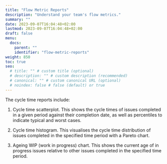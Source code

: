 ```yaml
---
title: "Flow Metric Reports"
description: "Understand your team's flow metrics."
summary: ""
date: 2023-09-07T16:04:48+02:00
lastmod: 2023-09-07T16:04:48+02:00
draft: false
menu:
  docs:
    parent: ""
    identifier: "flow-metric-reports"
weight: 850
toc: true
seo:
  # title: "" # custom title (optional)
  # description: "" # custom description (recommended)
  # canonical: "" # custom canonical URL (optional)
  # noindex: false # false (default) or true
---
```


The cycle time reports include:

1. Cycle time scatterplot. This shows the cycle times of issues completed in a given period against their completion date, as well as percentiles to indicate typical and worst cases.

2. Cycle time histogram. This visualises the cycle time distribution of issues completed in the specified time period with a Pareto chart.

3. Ageing WIP (work in progress) chart. This shows the current age of in progress issues relative to other issues completed in the specified time period.
